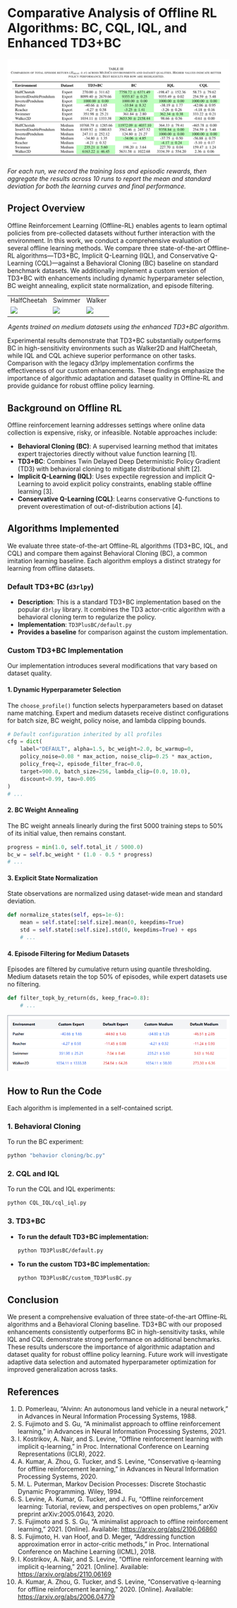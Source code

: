 # Comparative Analysis of Offline RL Algorithms: BC, CQL, IQL, and Enhanced TD3+BC

![Results Summary](results.png)

*For each run, we record the training loss and episodic rewards, then aggregate the results across 10 runs to report the mean and standard deviation for both the learning curves and final performance.*

## Project Overview
Offline Reinforcement Learning (Offline-RL) enables agents to learn optimal policies from pre-collected datasets without further interaction with the environment. In this work, we conduct a comprehensive evaluation of several offline learning methods. We compare three state-of-the-art Offline-RL algorithms—TD3+BC, Implicit Q-Learning (IQL), and Conservative Q-Learning (CQL)—against a Behavioral Cloning (BC) baseline on standard benchmark datasets. We additionally implement a custom version of TD3+BC with enhancements including dynamic hyperparameter selection, BC weight annealing, explicit state normalization, and episode filtering. 

<table>
  <tr>
    <td align="center">HalfCheetah</td>
    <td align="center">Swimmer</td>
    <td align="center">Walker</td>
  </tr>
  <tr>
    <td><img src="cheetah.gif" width="100%"></td>
    <td><img src="swimmer.gif" width="100%"></td>
    <td><img src="walker.gif" width="100%"></td>
  </tr>
</table>

<p align="center">
  <em>Agents trained on medium datasets using the enhanced TD3+BC algorithm.</em>
</p>

Experimental results demonstrate that TD3+BC substantially outperforms BC in high-sensitivity environments such as Walker2D and HalfCheetah, while IQL and CQL achieve superior performance on other tasks. Comparison with the legacy d3rlpy implementation confirms the effectiveness of our custom enhancements. These findings emphasize the importance of algorithmic adaptation and dataset quality in Offline-RL and provide guidance for robust offline policy learning.

## Background on Offline RL
Offline reinforcement learning addresses settings where online data collection is expensive, risky, or infeasible. Notable approaches include:
-   **Behavioral Cloning (BC)**: A supervised learning method that imitates expert trajectories directly without value function learning [1].
-   **TD3+BC**: Combines Twin Delayed Deep Deterministic Policy Gradient (TD3) with behavioral cloning to mitigate distributional shift [2].
-   **Implicit Q-Learning (IQL)**: Uses expectile regression and implicit Q-Learning to avoid explicit policy constraints, enabling stable offline learning [3].
-   **Conservative Q-Learning (CQL)**: Learns conservative Q-functions to prevent overestimation of out-of-distribution actions [4].

## Algorithms Implemented
We evaluate three state-of-the-art Offline-RL algorithms (TD3+BC, IQL, and CQL) and compare them against Behavioral Cloning (BC), a common imitation learning baseline. Each algorithm employs a distinct strategy for learning from offline datasets.

### Default TD3+BC (`d3rlpy`)
-   **Description**: This is a standard TD3+BC implementation based on the popular `d3rlpy` library. It combines the TD3 actor-critic algorithm with a behavioral cloning term to regularize the policy.
-   **Implementation**: `TD3PlusBC/default.py`
-   **Provides a baseline** for comparison against the custom implementation.

### Custom TD3+BC Implementation
Our implementation introduces several modifications that vary based on dataset quality.

#### 1. Dynamic Hyperparameter Selection
The `choose_profile()` function selects hyperparameters based on dataset name matching. Expert and medium datasets receive distinct configurations for batch size, BC weight, policy noise, and lambda clipping bounds.

```python
# Default configuration inherited by all profiles
cfg = dict(
    label="DEFAULT", alpha=1.5, bc_weight=2.0, bc_warmup=0,
    policy_noise=0.08 * max_action, noise_clip=0.25 * max_action,
    policy_freq=2, episode_filter_frac=0.0,
    target=900.0, batch_size=256, lambda_clip=(0.0, 10.0),
    discount=0.99, tau=0.005
)
# ...
```

#### 2. BC Weight Annealing
The BC weight anneals linearly during the first 5000 training steps to 50% of its initial value, then remains constant.

```python
progress = min(1.0, self.total_it / 5000.0)
bc_w = self.bc_weight * (1.0 - 0.5 * progress)
# ...
```

#### 3. Explicit State Normalization
State observations are normalized using dataset-wide mean and standard deviation.

```python
def normalize_states(self, eps=1e-6):
    mean = self.state[:self.size].mean(0, keepdims=True)
    std = self.state[:self.size].std(0, keepdims=True) + eps
    # ...
```

#### 4. Episode Filtering for Medium Datasets
Episodes are filtered by cumulative return using quantile thresholding. Medium datasets retain the top 50% of episodes, while expert datasets use no filtering.

```python
def filter_topk_by_return(ds, keep_frac=0.8):
    # ...
```

![Custom vs Default TD3+BC](customvsdefault.png)

## How to Run the Code
Each algorithm is implemented in a self-contained script.

### 1. Behavioral Cloning
To run the BC experiment:
```bash
python "behavior cloning/bc.py"
```

### 2. CQL and IQL
To run the CQL and IQL experiments:
```bash
python CQL_IQL/cql_iql.py
```

### 3. TD3+BC
-   **To run the default TD3+BC implementation:**
    ```bash
    python TD3PlusBC/default.py
    ```
-   **To run the custom TD3+BC implementation:**
    ```bash
    python TD3PlusBC/custom_TD3PlusBC.py
    ```

## Conclusion
We present a comprehensive evaluation of three state-of-the-art Offline-RL algorithms and a Behavioral Cloning baseline. TD3+BC with our proposed enhancements consistently outperforms BC in high-sensitivity tasks, while IQL and CQL demonstrate strong performance on additional benchmarks. These results underscore the importance of algorithmic adaptation and dataset quality for robust offline policy learning. Future work will investigate adaptive data selection and automated hyperparameter optimization for improved generalization across tasks.

## References
1. D. Pomerleau, “Alvinn: An autonomous land vehicle in a neural network,” in Advances in Neural Information Processing Systems, 1988.
2. S. Fujimoto and S. Gu, “A minimalist approach to offline reinforcement learning,” in Advances in Neural Information Processing Systems, 2021.
3. I. Kostrikov, A. Nair, and S. Levine, “Offline reinforcement learning with implicit q-learning,” in Proc. International Conference on Learning Representations (ICLR), 2022.
4. A. Kumar, A. Zhou, G. Tucker, and S. Levine, “Conservative q-learning for offline reinforcement learning,” in Advances in Neural Information Processing Systems, 2020.
5. M. L. Puterman, Markov Decision Processes: Discrete Stochastic Dynamic Programming. Wiley, 1994.
6. S. Levine, A. Kumar, G. Tucker, and J. Fu, “Offline reinforcement learning: Tutorial, review, and perspectives on open problems,” arXiv preprint arXiv:2005.01643, 2020.
7. S. Fujimoto and S. S. Gu, “A minimalist approach to offline reinforcement learning,” 2021. [Online]. Available: https://arxiv.org/abs/2106.06860
8. S. Fujimoto, H. van Hoof, and D. Meger, “Addressing function approximation error in actor-critic methods,” in Proc. International Conference on Machine Learning (ICML), 2018.
9. I. Kostrikov, A. Nair, and S. Levine, “Offline reinforcement learning with implicit q-learning,” 2021. [Online]. Available: https://arxiv.org/abs/2110.06169
10. A. Kumar, A. Zhou, G. Tucker, and S. Levine, “Conservative q-learning for offline reinforcement learning,” 2020. [Online]. Available: https://arxiv.org/abs/2006.04779
